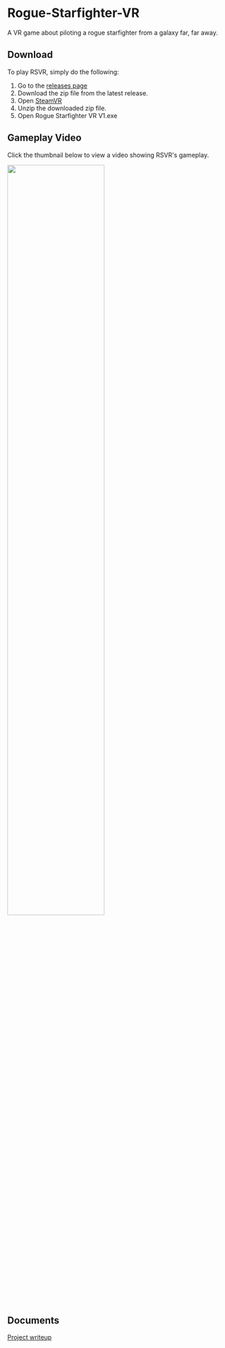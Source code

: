 # Rogue-Starfighter-VR
A VR game about piloting a rogue starfighter from a galaxy far, far away.

## Download

To play RSVR, simply do the following:
1. Go to the [releases page](https://github.com/mukobi/Rogue-Starfighter-VR/releases)
2. Download the zip file from the latest release.
3. Open [SteamVR](https://store.steampowered.com/steamvr)
4. Unzip the downloaded zip file.
5. Open Rogue Starfighter VR V1.exe

## Gameplay Video

Click the thumbnail below to view a video showing RSVR's gameplay.

[<img src="https://img.youtube.com/vi/v9J4RfixmcA/maxresdefault.jpg"  width="66%">](https://youtu.be/v9J4RfixmcA)

## Documents

[Project writeup](https://docs.google.com/document/d/1d3HAZtOs09qrlUvAOOsfze-8jzn8sy5-XKjQbjRX5KQ/edit?usp=sharing)

